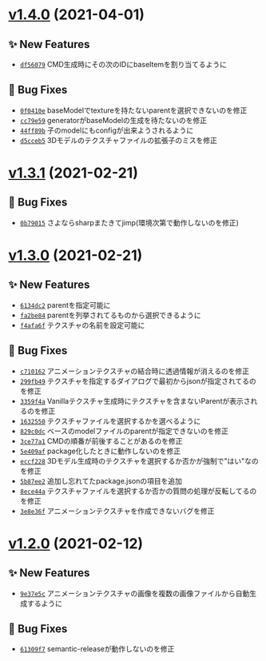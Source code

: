 # [v1.4.0](https://github.com/ChenCMD/MC-Resourcepack-Generator/compare/v1.3.1...v1.4.0) (2021-04-01)

## ✨ New Features
- [`df56079`](https://github.com/ChenCMD/MC-Resourcepack-Generator/commit/df56079)  CMD生成時にその次のIDにbaseItemを割り当てるように 

## 🐛 Bug Fixes
- [`0f0410e`](https://github.com/ChenCMD/MC-Resourcepack-Generator/commit/0f0410e)  baseModelでtextureを持たないparentを選択できないのを修正 
- [`cc79e59`](https://github.com/ChenCMD/MC-Resourcepack-Generator/commit/cc79e59)  generatorがbaseModelの生成を待たないのを修正 
- [`44ff89b`](https://github.com/ChenCMD/MC-Resourcepack-Generator/commit/44ff89b)  子のmodelにもconfigが出来ようされるように 
- [`d5cceb5`](https://github.com/ChenCMD/MC-Resourcepack-Generator/commit/d5cceb5)  3Dモデルのテクスチャファイルの拡張子のミスを修正

# [v1.3.1](https://github.com/ChenCMD/MC-Resourcepack-Generator/compare/v1.3.0...v1.3.1) (2021-02-21)

## 🐛 Bug Fixes
- [`0b79015`](https://github.com/ChenCMD/MC-Resourcepack-Generator/commit/0b79015)  さよならsharpまたきてjimp(環境次第で動作しないのを修正)

# [v1.3.0](https://github.com/ChenCMD/MC-Resourcepack-Generator/compare/v1.2.0...v1.3.0) (2021-02-21)

## ✨ New Features
- [`6134dc2`](https://github.com/ChenCMD/MC-Resourcepack-Generator/commit/6134dc2)  parentを指定可能に 
- [`fa2be84`](https://github.com/ChenCMD/MC-Resourcepack-Generator/commit/fa2be84)  parentを列挙されてるものから選択できるように 
- [`f4afa6f`](https://github.com/ChenCMD/MC-Resourcepack-Generator/commit/f4afa6f)  テクスチャの名前を設定可能に 

## 🐛 Bug Fixes
- [`c710162`](https://github.com/ChenCMD/MC-Resourcepack-Generator/commit/c710162)  アニメーションテクスチャの結合時に透過情報が消えるのを修正 
- [`299fb49`](https://github.com/ChenCMD/MC-Resourcepack-Generator/commit/299fb49)  テクスチャを指定するダイアログで最初からjsonが指定されてるのを修正 
- [`3359f4a`](https://github.com/ChenCMD/MC-Resourcepack-Generator/commit/3359f4a)  Vanillaテクスチャ生成時にテクスチャを含まないParentが表示されるのを修正 
- [`1632550`](https://github.com/ChenCMD/MC-Resourcepack-Generator/commit/1632550)  テクスチャファイルを選択するかを選べるように 
- [`829c0dc`](https://github.com/ChenCMD/MC-Resourcepack-Generator/commit/829c0dc)  ベースのmodelファイルのparentが指定できないのを修正 
- [`3ce77a1`](https://github.com/ChenCMD/MC-Resourcepack-Generator/commit/3ce77a1)  CMDの順番が前後することがあるのを修正 
- [`5e409af`](https://github.com/ChenCMD/MC-Resourcepack-Generator/commit/5e409af)  package化したときに動作しないのを修正 
- [`eccf228`](https://github.com/ChenCMD/MC-Resourcepack-Generator/commit/eccf228)  3Dモデル生成時のテクスチャを選択するか否かが強制で&quot;はい&quot;なのを修正 
- [`5b87ee2`](https://github.com/ChenCMD/MC-Resourcepack-Generator/commit/5b87ee2)  追加し忘れてたpackage.jsonの項目を追加 
- [`8ece44a`](https://github.com/ChenCMD/MC-Resourcepack-Generator/commit/8ece44a)  テクスチャファイルを選択するか否かの質問の処理が反転してるのを修正 
- [`3e8e36f`](https://github.com/ChenCMD/MC-Resourcepack-Generator/commit/3e8e36f)  アニメーションテクスチャを作成できないバグを修正

# [v1.2.0](https://github.com/ChenCMD/MC-Resourcepack-Generator/compare/v1.1.3...v1.2.0) (2021-02-12)

## ✨ New Features
- [`9e37e5c`](https://github.com/ChenCMD/MC-Resourcepack-Generator/commit/9e37e5c)  アニメーションテクスチャの画像を複数の画像ファイルから自動生成するように 

## 🐛 Bug Fixes
- [`61309f7`](https://github.com/ChenCMD/MC-Resourcepack-Generator/commit/61309f7)  semantic-releaseが動作しないのを修正
